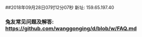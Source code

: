 ##2018年09月28日07时12分07秒 新址: 159.65.197.40
### 兔友常见问题及解答: https://github.com/wanggonging/d/blob/w/FAQ.md
